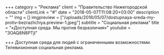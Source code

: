 +++
category = "Реклама"
client = "Правительство Нижегородской области"
clientLink = "#"
date = "2018-05-07T11:08:20+03:00"
description = ""
img = []
imgpreview = ["/uploads/2018/05/07/dostupnaya-sreda-my-protiv-bezrazlichiya.preview-1.jpeg"]
subtitle = "Социальная реклама"
title = "«Доступная среда. Мы против безразличия»"
youtube = "3OAQ8N8PTjI"

+++
Доступная среда для людей с ограниченными возможностями. Телевизионная социальная реклама.  